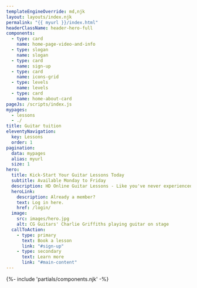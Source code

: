 ```yaml
---
templateEngineOverride: md,njk
layout: layouts/index.njk
permalink: "{{ myurl }}/index.html"
headerClassName: header-hero-full
components:
  - type: card
    name: home-page-video-and-info
  - type: slogan
    name: slogan
  - type: card
    name: sign-up
  - type: card
    name: icons-grid
  - type: levels
    name: levels
  - type: card
    name: home-about-card
pageJs: /scripts/index.js
mypages:
  - lessons
  - ./
title: Guitar tuition
eleventyNavigation:
  key: Lessons
  order: 1
pagination:
  data: mypages
  alias: myurl
  size: 1
hero:
  title: Kick-Start Your Guitar Lessons Today
  subtitle: Available Monday to Friday
  description: HD Online Guitar Lessons - Like you've never experienced before!
  heroLink:
    description: Already a member?
    text: Log in here.
    href: /login/
  image:
    src: images/hero.jpg
    alt: CG Guitars' Charlie Griffiths playing guitar on stage
  callToAction:
    - type: primary
      text: Book a lesson
      link: "#sign-up"
    - type: secondary
      text: Learn more
      link: "#main-content"
---
```


{%- include 'partials/components.njk' -%}
